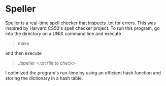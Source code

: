 # Speller
Speller is a real-time spell checker that inspects .txt for errors. This was inspired by Harvard CS50's spell checker project. To run this program, go into the directory on a UNIX command line and execute 

>make 

and then execute 

>./speller <.txt file to check>

I optimized the program's run-time by using an efficient hash function and storing the dictionary in a hash table.
